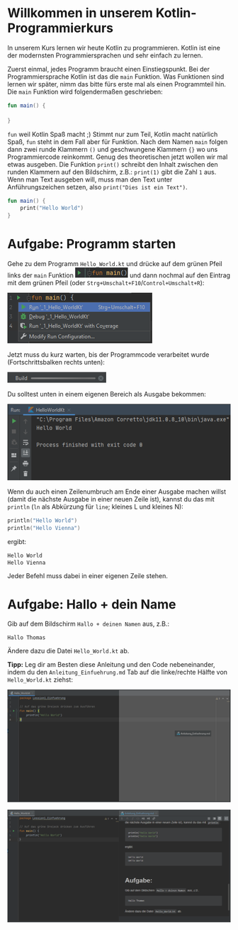 # Willkommen in unserem Kotlin-Programmierkurs

In unserem Kurs lernen wir heute Kotlin zu programmieren.
Kotlin ist eine der modernsten Programmiersprachen und sehr einfach zu lernen.

Zuerst einmal, jedes Programm braucht einen Einstiegspunkt.
Bei der Programmiersprache Kotlin ist das die `main` Funktion.
Was Funktionen sind lernen wir später, nimm das bitte fürs erste mal als einen Programmteil hin.
Die `main` Funktion wird folgendermaßen geschrieben:

```kotlin
fun main() {
    
}
```

`fun` weil Kotlin Spaß macht ;)
Stimmt nur zum Teil, Kotlin macht natürlich Spaß, `fun` steht in dem Fall aber für Funktion.
Nach dem Namen `main` folgen dann zwei runde Klammern `()` und geschwungene Klammern `{}` wo uns Programmiercode reinkommt.
Genug des theoretischen jetzt wollen wir mal etwas ausgeben.
Die Funktion `print()` schreibt den Inhalt zwischen den runden Klammern auf den Bildschirm, z.B.: `print(1)` gibt die Zahl `1` aus.
Wenn man Text ausgeben will, muss man den Text unter Anführungszeichen setzen, also `print("Dies ist ein Text")`.

```kotlin
fun main() {
    print("Hello World")
}
```

# Aufgabe: Programm starten

Gehe zu dem Programm `Hello_World.kt` und drücke auf dem grünen Pfeil links der `main` Funktion ![](../../../../images/RunIcon.png) und dann nochmal auf den Eintrag mit dem grünen Pfeil (oder `Strg+Umschalt+F10`/`Control+Umschalt+R`):

![](../../../../images/RunWindow.png)

Jetzt muss du kurz warten, bis der Programmcode verarbeitet wurde (Fortschrittsbalken rechts unten):

![](../../../../images/Build.png)

Du solltest unten in einem eigenen Bereich als Ausgabe bekommen:

![](../../../../images/Console.png)

Wenn du auch einen Zeilenumbruch am Ende einer Ausgabe machen willst (damit die nächste Ausgabe in einer neuen Zeile ist), kannst du das mit `println` (`ln` als Abkürzung für `line`; kleines L und kleines N):

```kotlin
println("Hello World")
println("Hello Vienna")
```

ergibt:

```
Hello World
Hello Vienna
```

Jeder Befehl muss dabei in einer eigenen Zeile stehen.

# Aufgabe: Hallo + dein Name

Gib auf dem Bildschirm `Hallo + deinen Namen` aus, z.B.:

```
Hallo Thomas
```

Ändere dazu die Datei `Hello_World.kt` ab.

**Tipp:**
Leg dir am Besten diese Anleitung und den Code nebeneinander, indem du den `Anleitung_Einfuehrung.md` Tab auf die linke/rechte Hälfte von `Hello_World.kt` ziehst:

![](../../../../images/SplitscreenZiehen.png)

![](../../../../images/Splitscreen.png)
